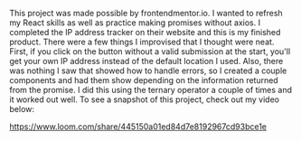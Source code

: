 This project was made possible by frontendmentor.io. I wanted to refresh my React skills as well as practice making promises without axios. I completed the IP address tracker on their website and this is my finished product. There were a few things I improvised that I thought were neat. First, if you click on the button without a valid submission at the start, you'll get your own IP address instead of the default location I used. Also, there was nothing I saw that showed how to handle errors, so I created a couple components and had them show depending on the information returned from the promise. I did this using the ternary operator a couple of times and it worked out well. To see a snapshot of this project, check out my video below:

https://www.loom.com/share/445150a01ed84d7e8192967cd93bce1e